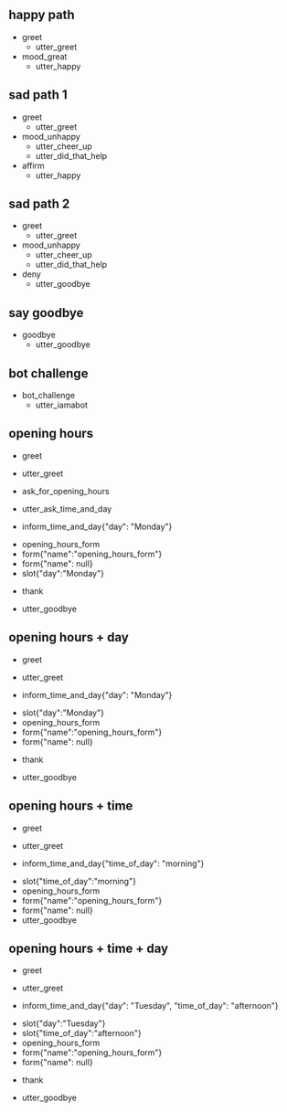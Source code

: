 ## happy path
* greet
  - utter_greet
* mood_great
  - utter_happy

## sad path 1
* greet
  - utter_greet
* mood_unhappy
  - utter_cheer_up
  - utter_did_that_help
* affirm
  - utter_happy

## sad path 2
* greet
  - utter_greet
* mood_unhappy
  - utter_cheer_up
  - utter_did_that_help
* deny
  - utter_goodbye

## say goodbye
* goodbye
  - utter_goodbye

## bot challenge
* bot_challenge
  - utter_iamabot

## opening hours
* greet
 - utter_greet
* ask_for_opening_hours
 - utter_ask_time_and_day
* inform_time_and_day{"day": "Monday"}
 - opening_hours_form
 - form{"name":"opening_hours_form"}
 - form{"name": null}
 - slot{"day":"Monday"}
* thank
 - utter_goodbye

## opening hours + day
* greet
 - utter_greet
* inform_time_and_day{"day": "Monday"}
 - slot{"day":"Monday"}
 - opening_hours_form
 - form{"name":"opening_hours_form"}
 - form{"name": null}
* thank
 - utter_goodbye

## opening hours + time
* greet
 - utter_greet
* inform_time_and_day{"time_of_day": "morning"}
 - slot{"time_of_day":"morning"}
 - opening_hours_form
 - form{"name":"opening_hours_form"}
 - form{"name": null}
 - utter_goodbye

## opening hours + time + day
* greet
 - utter_greet
* inform_time_and_day{"day": "Tuesday", "time_of_day": "afternoon"}
 - slot{"day":"Tuesday"}
 - slot{"time_of_day":"afternoon"}
 - opening_hours_form
 - form{"name":"opening_hours_form"}
 - form{"name": null}
* thank
 - utter_goodbye
 